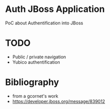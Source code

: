 
Auth JBoss Application
======================

PoC about Authentification into JBoss



TODO
====

- Public / private navigation
- Yubico authentification


Bibliography 
============

- from a gcornet's work
- https://developer.jboss.org/message/839012 
